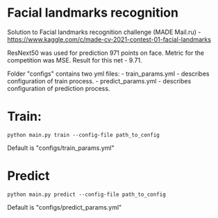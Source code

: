 # Facial landmarks recognition

Solution to Facial landmarks recognition challenge (MADE Mail.ru) - https://www.kaggle.com/c/made-cv-2021-contest-01-facial-landmarks

ResNext50 was used for prediction 971 points on face.
Metric for the competition was MSE. Result for this net - 9.71.

Folder "configs" contains two yml files:
    - train_params.yml - describes configuration of train process.
    - predict_params.yml - describes configuration of prediction process.

# Train:
``` python main.py train --config-file path_to_config ```

Default is "configs/train_params.yml"

# Predict
``` python main.py predict --config-file path_to_config ```

Default is "configs/predict_params.yml"
